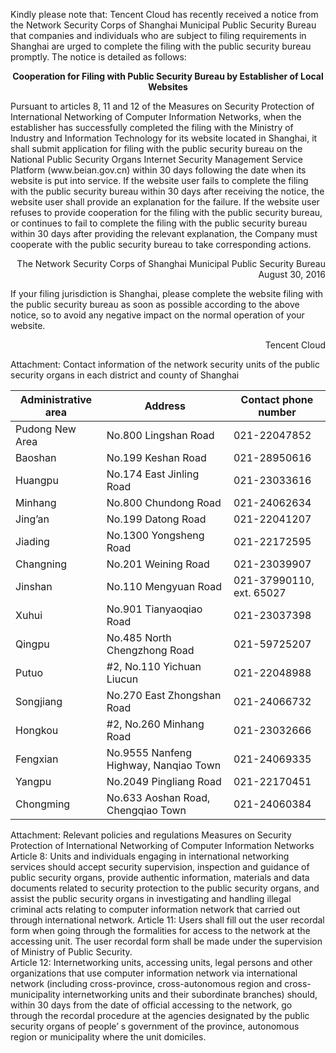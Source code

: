 Kindly please note that: 
Tencent Cloud has recently received a notice from the Network Security Corps of Shanghai Municipal Public Security Bureau that companies and individuals who are subject to filing requirements in Shanghai are urged to complete the filing with the public security bureau promptly. The notice is detailed as follows:
**<p align=center> Cooperation for Filing with Public Security Bureau by Establisher of Local Websites </p>**
<p> Pursuant to articles 8, 11 and 12 of the Measures on Security Protection of International Networking of Computer Information Networks, when the establisher has successfully completed the filing with the Ministry of Industry and Information Technology for its website located in Shanghai, it shall submit application for filing with the public security bureau on the National Public Security Organs Internet Security Management Service Platform (www.beian.gov.cn) within 30 days following the date when its website is put into service. If the website user fails to complete the filing with the public security bureau within 30 days after receiving the notice, the website user shall provide an explanation for the failure. If the website user refuses to provide cooperation for the filing with the public security bureau, or continues to fail to complete the filing with the public security bureau within 30 days after providing the relevant explanation, the Company must cooperate with the public security bureau to take corresponding actions. </p>
<p align=right>The Network Security Corps of Shanghai Municipal Public Security Bureau
August 30, 2016</p>
If your filing jurisdiction is Shanghai, please complete the website filing with the public security bureau as soon as possible according to the above notice, so to avoid any negative impact on the normal operation of your website. 
<p align=right>Tencent Cloud</p>

Attachment: Contact information of the network security units of the public security organs in each district and county of Shanghai 

| Administrative area | Address                               | Contact phone number      |
| ------------------------| ------------------------------------- | ------------------------- |
| Pudong New Area         | No.800 Lingshan Road                 | 021-22047852              |
| Baoshan                 | No.199 Keshan Road                   | 021-28950616              |
| Huangpu                 | No.174 East Jinling Road             | 021-23033616              |
| Minhang                 | No.800 Chundong Road                  | 021-24062634              |
| Jing’an                 | No.199 Datong Road                   | 021-22041207              |
| Jiading                 | No.1300 Yongsheng Road                | 021-22172595              |
| Changning               | No.201 Weining Road                   | 021-23039907              |
| Jinshan                 | No.110 Mengyuan Road                 | 021-37990110, ext. 65027 |
| Xuhui                   | No.901 Tianyaoqiao Road              | 021-23037398              |
| Qingpu                  | No.485 North Chengzhong Road         | 021-59725207              |
| Putuo                   | #2, No.110 Yichuan Liucun 	| 021-22048988              |
| Songjiang               | No.270 East Zhongshan Road            | 021-24066732              |
| Hongkou                 | #2, No.260 Minhang Road        | 021-23032666              |
| Fengxian                | No.9555 Nanfeng Highway, Nanqiao Town| 021-24069335            
| Yangpu                  |  No.2049 Pingliang Road               | 021-22170451              |
| Chongming               | No.633 Aoshan Road, Chengqiao Town   | 021-24060384              |

Attachment: Relevant policies and regulations
Measures on Security Protection of International Networking of Computer Information Networks 
Article 8: Units and individuals engaging in international networking services should accept security supervision, inspection and guidance of public security organs, provide authentic information, materials and data documents related to security protection to the public security organs, and assist the public security organs in investigating and handling illegal criminal acts relating to computer information network that carried out through international network. 
Article 11: Users shall fill out the user recordal form when going through the formalities for access to the network at the accessing unit. The user recordal form shall be made under the supervision of Ministry of Public Security.  
Article 12: Internetworking units, accessing units, legal persons and other organizations that use computer information network via international network (including cross-province, cross-autonomous region and cross-municipality internetworking units and their subordinate branches) should, within 30 days from the date of official accessing to the network, go through the recordal procedure at the agencies designated by the public security organs of people’ s government of the province, autonomous region or municipality where the unit domiciles.  

